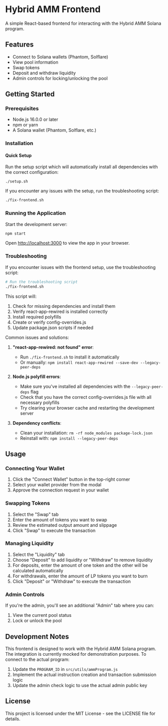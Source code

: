# Hybrid AMM Frontend

A simple React-based frontend for interacting with the Hybrid AMM Solana program.

## Features

- Connect to Solana wallets (Phantom, Solflare)
- View pool information
- Swap tokens
- Deposit and withdraw liquidity
- Admin controls for locking/unlocking the pool

## Getting Started

### Prerequisites

- Node.js 16.0.0 or later
- npm or yarn
- A Solana wallet (Phantom, Solflare, etc.)

### Installation

#### Quick Setup

Run the setup script which will automatically install all dependencies with the correct configuration:

```bash
./setup.sh
```

If you encounter any issues with the setup, run the troubleshooting script:

```bash
./fix-frontend.sh
```

### Running the Application

Start the development server:
```bash
npm start
```

Open [http://localhost:3000](http://localhost:3000) to view the app in your browser.

### Troubleshooting

If you encounter issues with the frontend setup, use the troubleshooting script:

```bash
# Run the troubleshooting script
./fix-frontend.sh
```

This script will:
1. Check for missing dependencies and install them
2. Verify react-app-rewired is installed correctly
3. Install required polyfills
4. Create or verify config-overrides.js
5. Update package.json scripts if needed

Common issues and solutions:

1. **"react-app-rewired: not found" error**:
   - Run `./fix-frontend.sh` to install it automatically
   - Or manually: `npm install react-app-rewired --save-dev --legacy-peer-deps`

2. **Node.js polyfill errors**:
   - Make sure you've installed all dependencies with the `--legacy-peer-deps` flag
   - Check that you have the correct config-overrides.js file with all necessary polyfills
   - Try clearing your browser cache and restarting the development server

3. **Dependency conflicts**:
   - Clean your installation: `rm -rf node_modules package-lock.json`
   - Reinstall with: `npm install --legacy-peer-deps`

## Usage

### Connecting Your Wallet

1. Click the "Connect Wallet" button in the top-right corner
2. Select your wallet provider from the modal
3. Approve the connection request in your wallet

### Swapping Tokens

1. Select the "Swap" tab
2. Enter the amount of tokens you want to swap
3. Review the estimated output amount and slippage
4. Click "Swap" to execute the transaction

### Managing Liquidity

1. Select the "Liquidity" tab
2. Choose "Deposit" to add liquidity or "Withdraw" to remove liquidity
3. For deposits, enter the amount of one token and the other will be calculated automatically
4. For withdrawals, enter the amount of LP tokens you want to burn
5. Click "Deposit" or "Withdraw" to execute the transaction

### Admin Controls

If you're the admin, you'll see an additional "Admin" tab where you can:
1. View the current pool status
2. Lock or unlock the pool

## Development Notes

This frontend is designed to work with the Hybrid AMM Solana program. The integration is currently mocked for demonstration purposes. To connect to the actual program:

1. Update the `PROGRAM_ID` in `src/utils/ammProgram.js`
2. Implement the actual instruction creation and transaction submission logic
3. Update the admin check logic to use the actual admin public key

## License

This project is licensed under the MIT License - see the LICENSE file for details.
